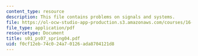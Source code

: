 ```yaml
---
content_type: resource
description: This file contains problems on signals and systems.
file: https://ol-ocw-studio-app-production.s3.amazonaws.com/courses/16-01-unified-engineering-i-ii-iii-iv-fall-2005-spring-2006/f0cf12eb74c024a70126ada8704121d8_s01_ps07_spring04.pdf
file_type: application/pdf
resourcetype: Document
title: s01_ps07_spring04.pdf
uid: f0cf12eb-74c0-24a7-0126-ada8704121d8
---
```


